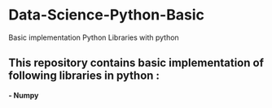 # Data-Science-Python-Basic
Basic implementation Python Libraries with python
## This repository contains basic implementation of following libraries in python :
   **- Numpy**<br/>
   
   
